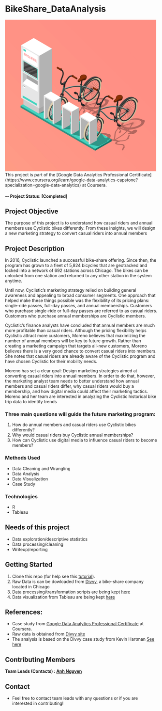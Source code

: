 # BikeShare_DataAnalysis
<img src="https://github.com/avtnguyen/BikeShare_DataAnalysis/blob/main/bike.jpg" width = "500">
This project is part of the [Google Data Analytics Professional Certificate](https://www.coursera.org/learn/google-data-analytics-capstone?specialization=google-data-analytics) at Coursera. 

#### -- Project Status: [Completed]

## Project Objective
The purpose of this project is to understand how casual riders and annual members use Cyclistic bikes differently. From these insights, we will design a new marketing strategy to convert casual riders into annual members

## Project Description
In 2016, Cyclistic launched a successful bike-share offering. Since then, the program has grown to a fleet of 5,824 bicycles that
are geotracked and locked into a network of 692 stations across Chicago. The bikes can be unlocked from one station and
returned to any other station in the system anytime.

Until now, Cyclistic’s marketing strategy relied on building general awareness and appealing to broad consumer segments.
One approach that helped make these things possible was the flexibility of its pricing plans: single-ride passes, full-day passes,
and annual memberships. Customers who purchase single-ride or full-day passes are referred to as casual riders. Customers
who purchase annual memberships are Cyclistic members.

Cyclistic’s finance analysts have concluded that annual members are much more profitable than casual riders. Although the
pricing flexibility helps Cyclistic attract more customers, Moreno believes that maximizing the number of annual members will
be key to future growth. Rather than creating a marketing campaign that targets all-new customers, Moreno believes there is a
very good chance to convert casual riders into members. She notes that casual riders are already aware of the Cyclistic
program and have chosen Cyclistic for their mobility needs.

Moreno has set a clear goal: Design marketing strategies aimed at converting casual riders into annual members. In order to
do that, however, the marketing analyst team needs to better understand how annual members and casual riders differ, why
casual riders would buy a membership, and how digital media could affect their marketing tactics. Moreno and her team are
interested in analyzing the Cyclistic historical bike trip data to identify trends

### Three main questions will guide the future marketing program:
1. How do annual members and casual riders use Cyclistic bikes differently?
2. Why would casual riders buy Cyclistic annual memberships?
3. How can Cyclistic use digital media to influence casual riders to become members?

### Methods Used
* Data Cleaning and Wrangling
* Data Analysis
* Data Visualization
* Case Study

### Technologies
* R 
* Tableau

## Needs of this project
- Data exploration/descriptive statistics
- Data processing/cleaning
- Writeup/reporting

## Getting Started
1. Clone this repo (for help see this [tutorial](https://help.github.com/articles/cloning-a-repository/)).
2. Raw Data is can be dowloaded from [Divvy](https://ride.divvybikes.com/system-data), a bike-share company located in Chicago 
3. Data processing/transformation scripts are being kept [here](https://github.com/avtnguyen/BikeShare_DataAnalysis/blob/a74d16a693aa6295251c913d6494e8631f022b1b/BikeShareProject.Rmd)
4. Data visualization from Tableau are being kept [here](https://github.com/avtnguyen/BikeShare_DataAnalysis/blob/a74d16a693aa6295251c913d6494e8631f022b1b/DataViz_BikeShareProj.pdf)

## References:
* Case study from [Google Data Analytics Professional Certificate](https://www.coursera.org/learn/google-data-analytics-capstone?specialization=google-data-analytics) at Coursera. 
* Raw data is obtained from [Divvy site](https://ride.divvybikes.com/system-data)
* The analysis is based on the Divvy case study from Kevin Hartman [See here](https://docs.google.com/document/d/1TTj5KNKf4BWvEORGm10oNbpwTRk1hamsWJGj6qRWpuI/edit)

## Contributing Members

**Team Leads (Contacts) : [Anh Nguyen ](https://github.com/avtnguyen)**

## Contact
* Feel free to contact team leads with any questions or if you are interested in contributing!
